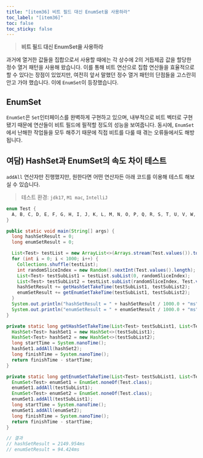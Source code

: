 ```yaml
---
title: "[item36] 비트 필드 대신 EnumSet을 사용하라"
toc_label: "[item36]"
toc: false
toc_sticky: false
---
```


> **비트 필드 대신 EnumSet을 사용하라**

과거에 열거한 값들을 집합으로서 사용할 때에는 각 상수에 2의 거듭제곱 값을 할당한 정수 열거 패턴을 사용해 왔습니다. 이를 통해 비트 연산으로 집합 연산들을 효율적으로 할 수 있다는 장점이 있었지만, 여전히 앞서 말했던 정수 열거 패턴의 단점들을 고스란히 안고 가야 했습니다. 이에 `EnumSet`이 등장했습니다.

## EnumSet
`EnumSet`은 `Set`인터페이스를 완벽하게 구현하고 있으며, 내부적으로 비트 벡터로 구현됐기 때문에 연산들이 비트 필드에 필적할 정도의 성능을 보여줍니다. 동시에, `EnumSet`에서 난해한 작업들을 모두 해주기 때문에 직접 비트를 다룰 때 겪는 오류들에서도 해방됩니다.

## 여담) HashSet과 EnumSet의 속도 차이 테스트
`addAll` 연산자만 진행했지만, 원한다면 어떤 연산자든 아래 코드를 이용해 테스트 해보실 수 있습니다.

> 테스트 환경: `jdk17`, `M1 mac`, `IntelliJ`

```java
enum Test {
  A, B, C, D, E, F, G, H, I, J, K, L, M, N, O, P, Q, R, S, T, U, V, W, X, Y, Z
}

public static void main(String[] args) {
  long hashSetResult = 0;
  long enumSetResult = 0;

  List<Test> testList = new ArrayList<>(Arrays.stream(Test.values()).toList());
  for (int i = 0; i < 1000; i++) {
    Collections.shuffle(testList);
    int randomSliceIndex = new Random().nextInt(Test.values().length);
    List<Test> testSubList1 = testList.subList(0, randomSliceIndex);
    List<Test> testSubList2 = testList.subList(randomSliceIndex, Test.values().length);
    hashSetResult += getHashSetTakeTime(testSubList1, testSubList2);
    enumSetResult += getEnumSetTakeTime(testSubList1, testSubList2);
  }
  System.out.println("hashSetResult = " + hashSetResult / 1000.0 + "ms");
  System.out.println("enumSetResult = " + enumSetResult / 1000.0 + "ms");
}

private static long getHashSetTakeTime(List<Test> testSubList1, List<Test> testSubList2) {
  HashSet<Test> hashSet1 = new HashSet<>(testSubList1);
  HashSet<Test> hashSet2 = new HashSet<>(testSubList2);
  long startTime = System.nanoTime();
  hashSet1.addAll(hashSet2);
  long finishTime = System.nanoTime();
  return finishTime - startTime;
}

private static long getEnumSetTakeTime(List<Test> testSubList1, List<Test> testSubList2) {
  EnumSet<Test> enumSet1 = EnumSet.noneOf(Test.class);
  enumSet1.addAll(testSubList1);
  EnumSet<Test> enumSet2 = EnumSet.noneOf(Test.class);
  enumSet1.addAll(testSubList1);
  long startTime = System.nanoTime();
  enumSet1.addAll(enumSet2);
  long finishTime = System.nanoTime();
  return finishTime - startTime;
}
```
```java
// 결과
// hashSetResult = 2149.954ms
// enumSetResult = 94.424ms
```
